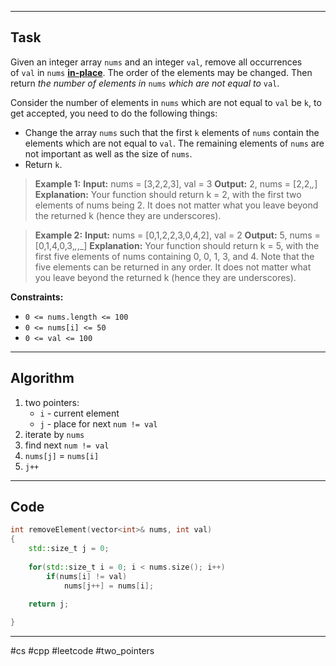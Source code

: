 ___
## Task

Given an integer array `nums` and an integer `val`, remove all occurrences of `val` in `nums` [**in-place**](https://en.wikipedia.org/wiki/In-place_algorithm). The order of the elements may be changed. Then return _the number of elements in_ `nums` _which are not equal to_ `val`.

Consider the number of elements in `nums` which are not equal to `val` be `k`, to get accepted, you need to do the following things:

- Change the array `nums` such that the first `k` elements of `nums` contain the elements which are not equal to `val`. The remaining elements of `nums` are not important as well as the size of `nums`.
- Return `k`.

> **Example 1:**
> **Input:** nums = [3,2,2,3], val = 3
> **Output:** 2, nums = [2,2,_,_]
> **Explanation:** Your function should return k = 2, with the first two elements of nums being 2.
> It does not matter what you leave beyond the returned k (hence they are underscores).

> **Example 2:**
> **Input:** nums = [0,1,2,2,3,0,4,2], val = 2
> **Output:** 5, nums = [0,1,4,0,3,_,_,_]
> **Explanation:** Your function should return k = 5, with the first five elements of nums containing 0, 0, 1, 3, and 4.
> Note that the five elements can be returned in any order.
> It does not matter what you leave beyond the returned k (hence they are underscores).

**Constraints:**

- `0 <= nums.length <= 100`
- `0 <= nums[i] <= 50`
- `0 <= val <= 100`
___
## Algorithm

1. two pointers: 
	- `i` - current element
	- `j` - place for next `num != val`
2. iterate by `nums`
3. find  next `num != val`
4. `nums[j]` = `nums[i]`
5. `j++`
___
## Code

```cpp
int removeElement(vector<int>& nums, int val) 
{
	std::size_t j = 0;
	
	for(std::size_t i = 0; i < nums.size(); i++)
		if(nums[i] != val)
			nums[j++] = nums[i];
	
	return j;

}
```

___
#cs #cpp #leetcode #two_pointers 
